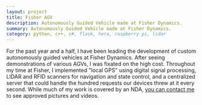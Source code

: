 ```yaml
---
layout: project
title: Fisher AGV
description: Autonomously Guided Vehicle made at Fisher Dynamics.
summary: Autonomously Guided Vehicle made at Fisher Dynamics.
category: python, c++, c#, flask, hero, raspberry pi, lidar
---
```



For the past year and a half, I have been leading the development of custom autonomously guided
vehicles at Fisher Dynamics.  After seeing demonstrations of various AGVs, I was fixated on the high cost.  Throughout my time at Fisher, I implemented "local GPS" using digital signal processing, LIDAR and RFID scanners for navigation and state control, and a centralized server that could handle the hundred requests our devices threw at it every second.  While much of my work is covered by an NDA, <a href="mailto:contact@cmaks.dev">you can contact me</a> to see approved pictures and videos.


